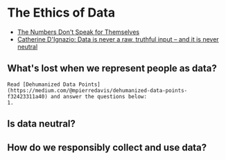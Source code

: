 # The Ethics of Data



* [The Numbers Don't Speak for Themselves](https://data-feminism.mitpress.mit.edu/pub/czq9dfs5/release/3)
* [Catherine D'Ignazio: Data is never a raw, truthful input – and it is never neutral](https://www.theguardian.com/technology/2020/mar/21/catherine-dignazio-data-is-never-a-raw-truthful-input-and-it-is-never-neutral)


## What's lost when we represent people as data?


````{admonition} Exercise
Read [Dehumanized Data Points](https://medium.com/@mpierredavis/dehumanized-data-points-f32423311a40) and answer the questions below:
1. 

````




## Is data neutral?




## How do we responsibly collect and use data?


